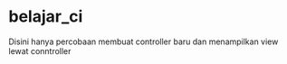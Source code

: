 # belajar_ci

Disini hanya percobaan membuat controller baru dan menampilkan view lewat conntroller 
